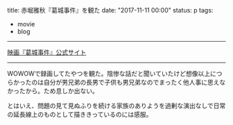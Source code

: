 title: 赤堀雅秋『葛城事件』を観た
date: "2017-11-11 00:00"
status: p
tags:
- movie
- blog
---

[映画『葛城事件』公式サイト](http://katsuragi-jiken.com/)

---

WOWOWで録画してたやつを観た。陰惨な話だと聞いていたけど想像以上につらかったのは自分が男兄弟の長男で子供も男兄弟なのでまったく他人事に思えなかったから。ため息しか出ない。

とはいえ、問題の見て見ぬふりを続ける家族のありようを過剰な演出なしで日常の延長線上のものとして描ききっているのには感服。
